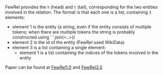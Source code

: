 FewRel provides the `h` (head) and `t` (tail), corresponding for the two entities involved in the relation. The format is that each one is a list, containing `3` elements:
- element 1 is the entity (a string, even if the entity consists of multiple tokens; when there are multiple tokens the string is probably constructed using ' '.join(<..>))
- element 2 is the id of the entity (FewRel used WikiData)
- element 3 is a list containing a single element:
    - element 1 is a list containing the indices of the tokens involved in the entity

Paper can be found at [FewRel1.0](https://aclanthology.org/D18-1514.pdf) and [FewRel2.0](https://aclanthology.org/D19-1649.pdf)